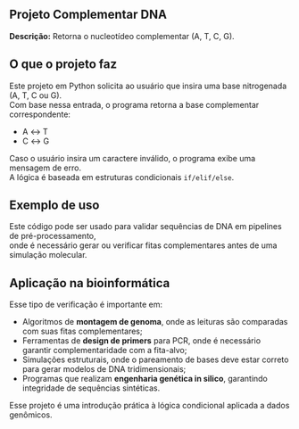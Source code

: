 ## Projeto Complementar DNA

**Descrição:** Retorna o nucleotídeo complementar (A, T, C, G).

## O que o projeto faz

Este projeto em Python solicita ao usuário que insira uma base nitrogenada (A, T, C ou G).  
Com base nessa entrada, o programa retorna a base complementar correspondente:  
- A ↔ T  
- C ↔ G  

Caso o usuário insira um caractere inválido, o programa exibe uma mensagem de erro.  
A lógica é baseada em estruturas condicionais `if/elif/else`.

## Exemplo de uso

Este código pode ser usado para validar sequências de DNA em pipelines de pré-processamento,  
onde é necessário gerar ou verificar fitas complementares antes de uma simulação molecular.

## Aplicação na bioinformática

Esse tipo de verificação é importante em:

- Algoritmos de **montagem de genoma**, onde as leituras são comparadas com suas fitas complementares;
- Ferramentas de **design de primers** para PCR, onde é necessário garantir complementaridade com a fita-alvo;
- Simulações estruturais, onde o pareamento de bases deve estar correto para gerar modelos de DNA tridimensionais;
- Programas que realizam **engenharia genética in silico**, garantindo integridade de sequências sintéticas.

Esse projeto é uma introdução prática à lógica condicional aplicada a dados genômicos.
